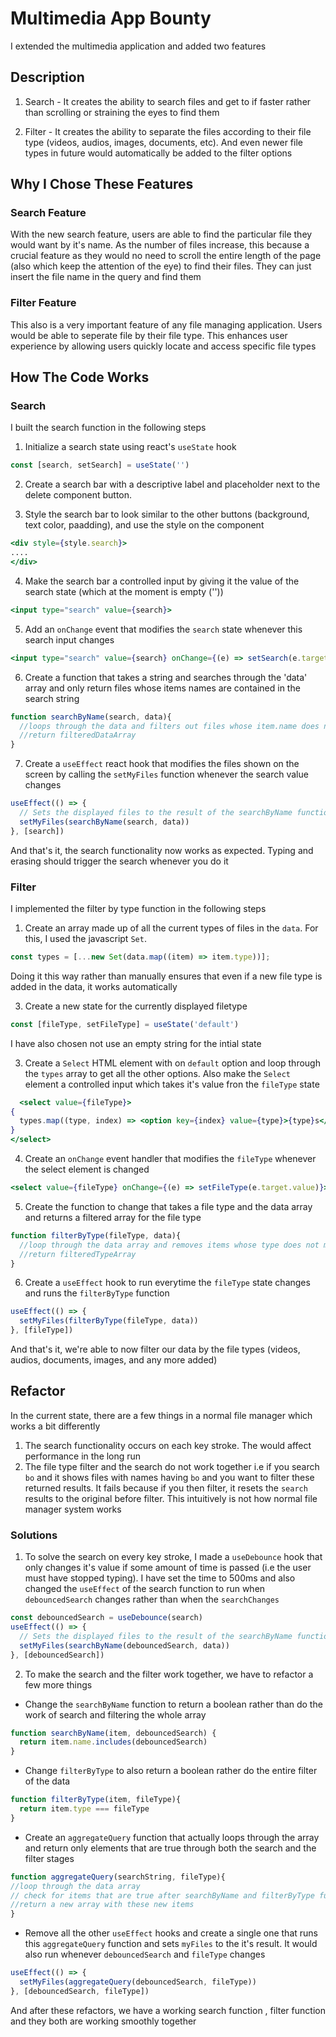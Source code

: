 # Multimedia App Bounty

I extended the multimedia application and added two features

## Description

1. Search - It creates the ability to search files and get to if faster rather than scrolling or straining the eyes to find them

2. Filter - It creates the ability to separate the files according to their file type (videos, audios, images, documents, etc). And even newer file types in future would automatically be added to the filter options

## Why I Chose These Features

### Search Feature

With the new search feature, users are able to find the particular file they would want by it's name. As the number of files increase, this because a crucial feature as they would no need to scroll the entire length of the page (also which keep the attention of the eye) to find their files. They can just insert the file name in the query and find them

### Filter Feature

This also is a very important feature of any file managing application. Users would be able to seperate file by their file type. This enhances user experience by allowing users quickly locate and access specific file types


## How The Code Works

### Search

I built the search function in the following steps

1. Initialize a search state using react's `useState` hook

```javascript
const [search, setSearch] = useState('')
```

2. Create a search bar with a descriptive label and placeholder next to the delete component button.

3. Style the search bar to look similar to the other buttons (background, text color, paadding), and use the style on the component

```jsx
<div style={style.search}>
....
</div>
```

4. Make the search bar a controlled input by giving it the value of the search state (which at the moment is empty (''))

```jsx
<input type="search" value={search}>
```

5. Add an `onChange` event that modifies the `search` state whenever this search input changes

```jsx
<input type="search" value={search} onChange={(e) => setSearch(e.target.value)}>
```

6. Create a function that takes a string and searches through the 'data' array and only return files whose items names are contained in the search string

```jsx
function searchByName(search, data){
  //loops through the data and filters out files whose item.name does not have the search string contained in it
  //return filteredDataArray
}
```

7. Create a `useEffect` react hook that modifies the files shown on the screen by calling the `setMyFiles` function whenever the search value changes

```jsx
useEffect(() => {
  // Sets the displayed files to the result of the searchByName function i.e filteredDataArray
  setMyFiles(searchByName(search, data))
}, [search])
```

And that's it, the search functionality now works as expected. Typing and erasing should trigger the search whenever you do it

### Filter

I implemented the filter by type function in the following steps

1. Create an array made up of all the current types of files in the `data`. For this, I used the javascript `Set`.

```jsx
const types = [...new Set(data.map((item) => item.type))];
```

Doing it this way rather than manually ensures that even if a new file type is added in the data, it works automatically

3. Create a new state for the currently displayed filetype

```jsx
const [fileType, setFileType] = useState('default')
```
I have also chosen not use an empty string for the intial state

3. Create a `Select` HTML element with on `default` option and loop through the `types` array to get all the other options. Also make the `Select` element a controlled input which takes it's value fron the `fileType` state

```jsx
  <select value={fileType}>
{
  types.map((type, index) => <option key={index} value={type}>{type}s</option>)
}
</select>
```


4. Create an `onChange` event handler that modifies the `fileType` whenever the select element is changed

```jsx
<select value={fileType} onChange={(e) => setFileType(e.target.value)}>
```

5. Create the function to change that takes a file type and the data array and returns a filtered array for the file type

```jsx
function filterByType(fileType, data){
  //loop through the data array and removes items whose type does not match the passed `type`
  //return filteredTypeArray
}
```

6. Create a `useEffect` hook to run everytime the `fileType` state changes and runs the `filterByType` function

```jsx
useEffect(() => {
  setMyFiles(filterByType(fileType, data))
}, [fileType])
```

And that's it, we're able to now filter our data by the file types (videos, audios, documents, images, and any more added)


## Refactor

In the current state, there are a few things in a normal file manager which works a bit differently

1. The search functionality occurs on each key stroke. The would affect performance in the long run
2. The file type filter and the search do not work together i.e if you search `bo` and it shows files with names having `bo` and you want to filter these returned results. It fails because if you then filter, it resets the `search` results to the original before filter. This intuitively is not how normal file manager system works


### Solutions

1. To solve the search on every key stroke, I made a `useDebounce` hook that only changes it's value if some amount of time is passed (i.e the user must have stopped typing). I have set the time to 500ms and also changed the `useEffect` of the search function to run when `debouncedSearch` changes rather than when the `searchChanges`

```jsx
const debouncedSearch = useDebounce(search)
useEffect(() => {
  // Sets the displayed files to the result of the searchByName function i.e filteredDataArray
  setMyFiles(searchByName(debouncedSearch, data))
}, [debouncedSearch])
```

2. To make the search and the filter work together, we have to refactor a few more things

- Change the `searchByName` function to return a boolean rather than do the work of search and filtering the whole array

```jsx
function searchByName(item, debouncedSearch) {
  return item.name.includes(debouncedSearch)
}
```

- Change `filterByType` to also return a boolean rather do the entire filter of the data

```jsx
function filterByType(item, fileType){
  return item.type === fileType
}
```

- Create an `aggregateQuery` function that actually loops through the array and return only elements that are true through both the search and the filter stages

```jsx
function aggregateQuery(searchString, fileType){
//loop through the data array
// check for items that are true after searchByName and filterByType functions
//return a new array with these new items
}
```

- Remove all the other `useEffect` hooks and create a single one that runs this `aggregateQuery` function and sets `myFiles` to the it's result. It would also run whenever `debouncedSearch` and `fileType` changes


```jsx
useEffect(() => {
  setMyFiles(aggregateQuery(debouncedSearch, fileType))
}, [debouncedSearch, fileType])
```

And after these refactors, we have a working search function , filter function and they both are working smoothly together